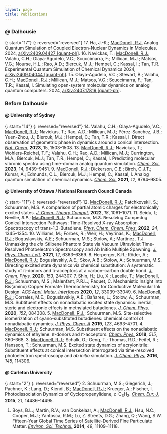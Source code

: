```yaml
---
layout: page
title: Publications
---
```


### @ Dalhousie

{: start="17"}
{: reversed="reversed"}
17. Ha, J.-K.; <u>MacDonell, R.J.</u> Analog Quantum Simulation of Coupled
    Electron-Nuclear Dynamics in Molecules. 2024,
    [arXiv:2409.04427 [quant-ph]](https://arxiv.org/abs/2409.04427).
16. Navickas, T.; <u>MacDonell, R.J.</u>; Valahu, C.H.; Olaya-Agudelo, V.C.;
    Scuccimarra, F.; Millican, M.J.; Matsos, V.G.; Nourse, H.L.; Rao, A.D.;
    Biercuk, M.J.; Hempel, C.; Kassal, I.; Tan, T.R. Experimental Quantum
    Simulation of Chemical Dynamics
    2024, [arXiv:2409.04044 [quant-ph]](https://arxiv.org/abs/2409.04044).
15. Olaya-Agudelo, V.C.; Stewart, B.; Valahu, C.H.; <u>MacDonell, R.J.</u>;
    Millican, M.J.; Matsos, V.G.; Scuccimarra, F.; Tan, T.R.; Kassal, I.
    Simulating open-system molecular dynamics on analog quantum computers.
    2024, [arXiv:2407.17819 [quant-ph]](https://arxiv.org/abs/2407.17819).

### Before Dalhousie

#### @ University of Sydney

{: start="14"}
{: reversed="reversed"}
14. Valahu, C.H.; Olaya-Agudelo, V.C.; <u>MacDonell, R.J.</u>;
    Navickas, T.; Rao, A.D.; Millican, M.J.; Pérez-Sanchez, J.B.;
    Yuen-Zhou, J.; Biercuk, M.J.; Hempel, C.; Tan, T.R.; Kassal, I. Direct
    observation of geometric phase in dynamics around a conical intersection.
    [*Nat. Chem.*](https://doi.org/10.1038/s41557-023-01300-3) **2023**, 15,
    1503–1508.
13. <u>MacDonell, R.J.</u>; Navickas, T.; Wohlers-Reichel, T.F.;
    Valahu, C.H.; Rao, A.D.; Millican, M.J.; Currington, M.A.; Biercuk, M.J.;
    Tan, T.R.; Hempel, C.; Kassal, I. Predicting molecular vibronic spectra
    using time-domain analog quantum simulation.
    [*Chem. Sci.*](https://doi.org/10.1039/D3SC02453A) **2023**, 14, 9439–9451.
9.  <u>MacDonell, R.J.</u>; Dickerson, C.E.; Birch, C.J.T.; Kumar, A.; Edmunds,
    C.L.; Biercuk, M.J.; Hempel, C.; Kassal, I. Analog quantum simulation of
    chemical dynamics. [*Chem. Sci.*](https://doi.org/10.1039/D1SC02142G)
    **2021**, *12*, 9794–9805.

#### @ University of Ottawa / National Research Council Canada

{: start="11"}
{: reversed="reversed"}
12. <u>MacDonell, R.J.</u>; Patchkovskii, S.; Schuurman, M.S. A
    comparison of partial atomic charges for electronically excited states.
    [*J. Chem. Theory Comput.*](https://doi.org/10.1021/acs.jctc.1c01101)
    **2022**, *18*, 1061–1071.
11. Seidu, I.; Neville, S.P.; <u>MacDonell, R.J.</u>; Schuurman, M.S.
    Resolving Competing Conical Intersection Pathways: Time-Resolved X-ray Absorption
    Spectroscopy of trans-1,3-Butadiene.
    [*Phys. Chem. Chem. Phys.*](https://doi.org/10.1039/D1CP05085K)
    **2022**, *24*, 1345–1354.
10. Williams, M.; Forbes, R.; Weir, H.; Veyrinas, K.;
    <u>MacDonell, R.J.</u>; Boguslavskiy, A.E.; Schuurman, M.S.;
    Stolow, A.; Martínez, T.J.  Unmasking the *cis*-Stilbene Phantom
    State via Vacuum Ultraviolet Time-Resolved Photoelectron Spectroscopy and
    Ab Initio Multiple Spawning.
    [*J. Phys. Chem. Lett.*](https://doi.org/10.1021/acs.jpclett.1c01227)
    **2021**, *12*, 6363–6369.
8.  Herperger, K.R.; Röder, A.; <u>MacDonell, R.J.</u>; Boguslavskiy, A.E.;
    Skov, A.B.; Stolow, A.; Schuurman, M.S. Directing excited state dynamics
    via chemical substitution: A systematic study of π-donors and
    π-acceptors at a carbon–carbon double bond.
    [*J. Chem. Phys.*](https://doi.org/10.1063/5.0031689)
    **2020**, *153*, 244307.
7.  Shin, H.; Liu, X.; Lacelle, T.; <u>MacDonell, R.J.</u>; Schuurman, M.S.;
    Malenfant, P.R.L.; Paquet, C. Mechanistic Insight into Bis(amino) Copper
    Formate Thermochemistry for Conductive Molecular Ink Design.
    [*ACS Appl. Mater. Interfaces*](https://doi.org/10.1021/acsami.0c08645)
    **2020**, *12*, 33039–33049.
6.  <u>MacDonell, R.J.</u>; Corrales, M.E.; Boguslavskiy, A.E.; Bañares, L.;
    Stolow, A.; Schuurman, M.S. Subtituent effects on nonadiabatic excited state
    dynamics: inertial, steric and electronic effects in methylated butadienes.
    [*J. Chem. Phys.*](https://doi.org/10.1063/1.5139446)
    **2020**, *152*, 084308.
5.  <u>MacDonell, R.J.</u>; Schuurman, M.S. Site-selective isomerization of
    cyano-substituted butadienes: chemical control of nonadiabatic dynamics.
    [*J. Phys. Chem. A*](https://doi.org/10.1021/acs.jpca.9b02446)
    **2019**, *123*, 4693–4701.
4.  <u>MacDonell, R.J.</u>; Schuurman, M.S. Substituent effects on the
    nonadiabatic dynamics of ethylene: π-donors and π-acceptors.
    [*Chem. Phys.*](https://doi.org/10.1016/j.chemphys.2018.09.012)
    **2018**, *515*, 360–368.
3.  <u>MacDonell, R.J.</u>; Schalk, O.; Geng, T.; Thomas, R.D.; Feifel, R.;
    Hansson, T.; Schuurman, M.S. Excited state dynamics of acrylonitrile:
    Substituent effects at conical intersection interrogated via time-resolved
    photoelectron spectroscopy and *ab initio* simulation.
    [*J. Chem. Phys.*](https://doi.org/10.1063/1.4962170)
    **2016**, *145*, 114306.


#### @ Carleton University

{: start="2"}
{: reversed="reversed"}
2.  Schuurman, M.S.; Giegerich, J.; Pachner, K.; Lang, D.; Kiendl, B.;
    <u>MacDonell, R.J.</u>; Krueger, A.; Fischer, I. Photodissociation Dynamics of
    Cyclopropenylidene, *c*-C<sub>3</sub>H<sub>2</sub>.
    [*Chem. Eur. J.*](https://doi.org/10.1002/chem.201501624)
    **2015**, *21*, 14486–14495.
1.  Boys, B.L.; Martin, R.V.; van Donkelaar, A.; <u>MacDonell, R.J.</u>;
    Hsu, N.C.; Cooper, M.J.; Yantosca, R.M.; Lu, Z. Streets, D.G.;
    Zhang, Q.; Wang, S.W. Fifteen-Year Global Time Series of Satellite-Derived
    Fine Particulate Matter.  [*Environ. Sci. Technol.*](https://doi.org/10.1021/es502113p)
    **2014**, *49*, 11109–11118.
